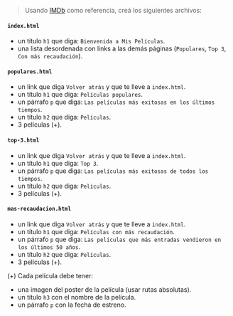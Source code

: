 > Usando [IMDb](https://www.imdb.com/) como referencia, creá los siguientes archivos:
>
#### `index.html`
>
- un título `h1` que diga: `Bienvenida a Mis Películas`.
- una lista desordenada con links a las demás páginas (`Populares`, `Top 3`, `Con más recaudación`).
>
#### `populares.html`
- un link que diga `Volver atrás` y que te lleve a `index.html`.
- un título `h1` que diga: `Películas populares`.
- un párrafo `p` que diga: `Las películas más exitosas en los últimos tiempos`.
- un título `h2` que diga: `Películas`.
- 3 películas (+).
>
#### `top-3.html`
- un link que diga `Volver atrás` y que te lleve a `index.html`.
- un título `h1` que diga: `Top 3`.
- un párrafo `p` que diga: `Las películas más exitosas de todos los tiempos`.
- un título `h2` que diga: `Películas`.
- 3 películas (+).
>
#### `mas-recaudacion.html`
>
- un link que diga `Volver atrás` y que te lleve a `index.html`.
- un título `h1` que diga: `Películas con más recaudación`.
- un párrafo `p` que diga: `Las películas que más entradas vendieron en los últimos 50 años`.
- un título `h2` que diga: `Películas`.
- 3 películas (+).
>
(+) Cada película debe tener:
>
- una imagen del poster de la película (usar rutas absolutas).
- un título `h3` con el nombre de la película.
- un párrafo `p` con la fecha de estreno.